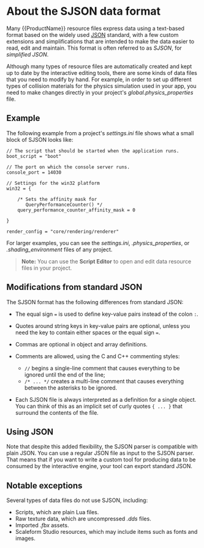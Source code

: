 # About the SJSON data format

Many {{ProductName}} resource files express data using a text-based format based on the widely used [JSON](http://www.json.org/) standard, with a few custom extensions and simplifications that are intended to make the data easier to read, edit and maintain. This format is often referred to as *SJSON*, for *simplified JSON*.

Although many types of resource files are automatically created and kept up to date by the interactive editing tools, there are some kinds of data files that you need to modify by hand. For example, in order to set up different types of collision materials for the physics simulation used in your app, you need to make changes directly in your project's *global.physics_properties* file.

## Example

The following example from a project's *settings.ini* file shows what a small block of SJSON looks like:

~~~{sjson}
// The script that should be started when the application runs.
boot_script = "boot"

// The port on which the console server runs.
console_port = 14030

// Settings for the win32 platform
win32 = {

    /* Sets the affinity mask for
       QueryPerformanceCounter() */
    query_performance_counter_affinity_mask = 0

}

render_config = "core/rendering/renderer"
~~~

For larger examples, you can see the *settings.ini*, *.physics_properties*, or *.shading_environment* files of any project.

>**Note:** You can use the **Script Editor** to open and edit data resource files in your project.

## Modifications from standard JSON

The SJSON format has the following differences from standard JSON:

*	The equal sign `=` is used to define key-value pairs instead of the colon `:`.
*	Quotes around string keys in key-value pairs are optional, unless you need the key to contain either spaces or the equal sign `=`.
*	Commas are optional in object and array definitions.
*	Comments are allowed, using the C and C++ commenting styles:

	*	`//` begins a single-line comment that causes everything to be ignored until the end of the line;
	*	`/* ... */` creates a multi-line comment that causes everything between the asterisks to be ignored.
*	Each SJSON file is always interpreted as a definition for a single object. You can think of this as an implicit set of curly quotes `{ ... }` that surround the contents of the file.

## Using JSON

Note that despite this added flexibility, the SJSON parser is compatible with plain JSON. You can use a regular JSON file as input to the SJSON parser. That means that if you want to write a custom tool for producing data to be consumed by the interactive engine, your tool can export standard JSON.

## Notable exceptions

Several types of data files do not use SJSON, including:

*	Scripts, which are plain Lua files.
*	Raw texture data, which are uncompressed *.dds* files.
*	Imported *.fbx* assets.
*	Scaleform Studio resources, which may include items such as fonts and images.
